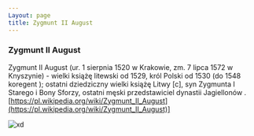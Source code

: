 ```yaml
---
Layout: page
title: Zygmunt II August
---
```

### Zygmunt II August
Zygmunt II August (ur. 1 sierpnia 1520 w Krakowie, zm. 7 lipca 1572 w Knyszynie) - wielki książę litewski od 1529, król Polski od 1530 (do 1548 koregent ); ostatni dziedziczny wielki książę Litwy [c], syn Zygmunta I Starego i Bony Sforzy, ostatni męski przedstawiciel dynastii Jagiellonów .
[https://pl.wikipedia.org/wiki/Zygmunt_II_August](https://pl.wikipedia.org/wiki/Zygmunt_II_August)]

![xd](https://media2.nekropole.info/2013/02/Sigismund_II_Augustus.png)